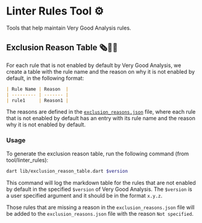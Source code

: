# Linter Rules Tool ⚙️

Tools that help maintain Very Good Analysis rules.

## Exclusion Reason Table 🗞️👨‍⚖️

For each rule that is not enabled by default by Very Good Analysis, we create a table with the rule name and the reason on why it is not enabled by default, in the following format:

```md
| Rule Name | Reason  |
| --------- | ------- |
| rule1     | Reason1 |
```

The reasons are defined in the [`exclusion_reasons.json`](exclusion_reasons.json) file, where each rule that is not enabled by default has an entry with its rule name and the reason why it is not enabled by default.

### Usage

To generate the exclusion reason table, run the following command (from tool/linter_rules):

```sh
dart lib/exclusion_reason_table.dart $version
```

This command will log the markdown table for the rules that are not enabled by default in the specified `$version` of Very Good Analysis. The `$version` is a user specified argument and it should be in the format `x.y.z`.

Those rules that are missing a reason in the `exclusion_reasons.json` file will be added to the `exclusion_reasons.json` file with the reason `Not specified`.
